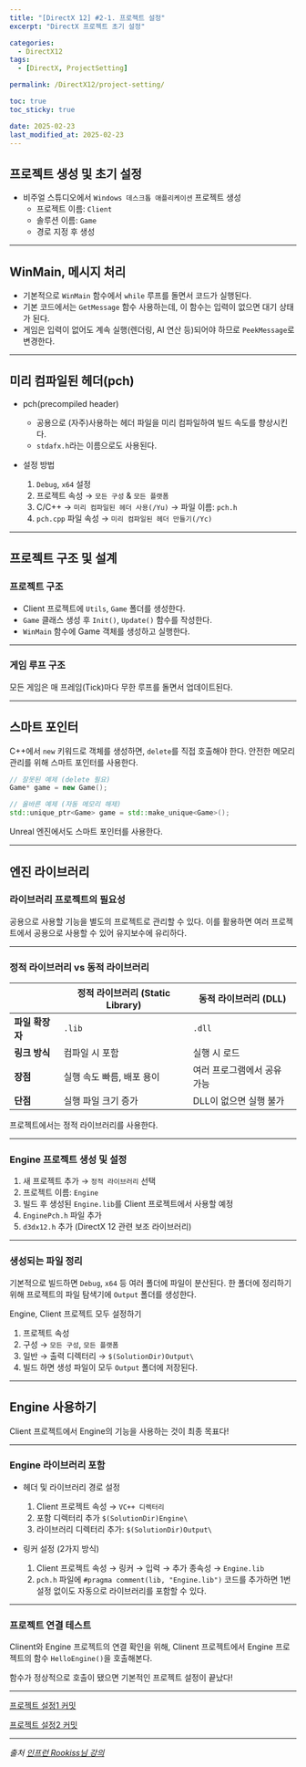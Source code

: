 ```yaml
---
title: "[DirectX 12] #2-1. 프로젝트 설정"
excerpt: "DirectX 프로젝트 초기 설정"

categories:
  - DirectX12
tags:
  - [DirectX, ProjectSetting]

permalink: /DirectX12/project-setting/

toc: true
toc_sticky: true

date: 2025-02-23
last_modified_at: 2025-02-23
---
```


## 프로젝트 생성 및 초기 설정

- 비주얼 스튜디오에서 `Windows 데스크톱 애플리케이션` 프로젝트 생성
    - 프로젝트 이름: `Client`
    - 솔루션 이름: `Game`
    - 경로 지정 후 생성

---

## WinMain, 메시지 처리

- 기본적으로 `WinMain` 함수에서 `while` 루프를 돌면서 코드가 실행된다.
- 기본 코드에서는 `GetMessage` 함수 사용하는데, 이 함수는 입력이 없으면 대기 상태가 된다.
- 게임은 입력이 없어도 계속 실행(렌더링, AI 연산 등)되어야 하므로 `PeekMessage`로 변경한다.

---

## 미리 컴파일된 헤더(pch)

- pch(precompiled header)
    - 공용으로 (자주)사용하는 헤더 파일을 미리 컴파일하여 빌드 속도를 향상시킨다.
    - `stdafx.h`라는 이름으로도 사용된다.

- 설정 방법
    1. `Debug`, `x64` 설정
    2. 프로젝트 속성 → `모든 구성` & `모든 플랫폼`
    3. C/C++ → `미리 컴파일된 헤더 사용(/Yu)` → 파일 이름: `pch.h`
    4. `pch.cpp` 파일 속성 → `미리 컴파일된 헤더 만들기(/Yc)`

---

## 프로젝트 구조 및 설계

### 프로젝트 구조

- Client 프로젝트에 `Utils`, `Game` 폴더를 생성한다.
- `Game` 클래스 생성 후 `Init()`, `Update()` 함수를 작성한다.
- `WinMain` 함수에 Game 객체를 생성하고 실행한다.

---

### 게임 루프 구조

모든 게임은 매 프레임(Tick)마다 무한 루프를 돌면서 업데이트된다.

---

## 스마트 포인터

C++에서 `new` 키워드로 객체를 생성하면, `delete`를 직접 호출해야 한다. 안전한 메모리 관리를 위해 스마트 포인터를 사용한다.

```cpp
// 잘못된 예제 (delete 필요)
Game* game = new Game();  

// 올바른 예제 (자동 메모리 해제)
std::unique_ptr<Game> game = std::make_unique<Game>();  
```
Unreal 엔진에서도 스마트 포인터를 사용한다.

---

## 엔진 라이브러리 

### 라이브러리 프로젝트의 필요성

공용으로 사용할 기능을 별도의 프로젝트로 관리할 수 있다. 이를 활용하면 여러 프로젝트에서 공용으로 사용할 수 있어 유지보수에 유리하다.

---

### 정적 라이브러리 vs 동적 라이브러리

||**정적 라이브러리 (Static Library)**|**동적 라이브러리 (DLL)**|
|---|---|---|
|**파일 확장자**|`.lib`|`.dll`|
|**링크 방식**|컴파일 시 포함|실행 시 로드|
|**장점**|실행 속도 빠름, 배포 용이|여러 프로그램에서 공유 가능|
|**단점**|실행 파일 크기 증가|DLL이 없으면 실행 불가|

프로젝트에서는 정적 라이브러리를 사용한다.

---

### Engine 프로젝트 생성 및 설정

1. 새 프로젝트 추가 → `정적 라이브러리` 선택
2. 프로젝트 이름: `Engine`
3. 빌드 후 생성된 `Engine.lib`를 Client 프로젝트에서 사용할 예정
4. `EnginePch.h` 파일 추가
5. `d3dx12.h` 추가 (DirectX 12 관련 보조 라이브러리)

---

### 생성되는 파일 정리

기본적으로 빌드하면 `Debug`, `x64` 등 여러 폴더에 파일이 분산된다. 한 폴더에 정리하기 위해 프로젝트의 파일 탐색기에 `Output` 폴더를 생성한다.

Engine, Client 프로젝트 모두 설정하기
1. 프로젝트 속성
2. 구성 → `모든 구성`, `모든 플랫폼`
3. 일반 → 출력 디렉터리 → `$(SolutionDir)Output\`
4. 빌드 하면 생성 파일이 모두 `Output` 폴더에 저장된다.

---

## Engine 사용하기

Client 프로젝트에서 Engine의 기능을 사용하는 것이 최종 목표다!

---

### Engine 라이브러리 포함

- 헤더 및 라이브러리 경로 설정
    1. Client 프로젝트 속성 → `VC++ 디렉터리`
    2. 포함 디렉터리 추가 `$(SolutionDir)Engine\`
    3. 라이브러리 디렉터리 추가: `$(SolutionDir)Output\`

- 링커 설정 (2가지 방식)
    1. Client 프로젝트 속성 → 링커 → 입력 → 추가 종속성 → `Engine.lib`
    2. `pch.h` 파일에 `#pragma comment(lib, "Engine.lib")` 코드를 추가하면 1번 설정 없이도 자동으로 라이브러리를 포함할 수 있다.

---

### 프로젝트 연결 테스트

Clinent와 Engine 프로젝트의 연결 확인을 위해, Clinent 프로젝트에서 Engine 프로젝트의 함수 `HelloEngine()`을 호출해본다.

함수가 정상적으로 호출이 됐으면 기본적인 프로젝트 설정이 끝났다!

---

[프로젝트 설정1 커밋](https://github.com/chaeeun-dev/DirectX12/commit/00243bc52c36caa39e21133eeee6bb2cf6ea16c0)

[프로젝트 설정2 커밋](https://github.com/chaeeun-dev/DirectX12/commit/38c9f53816ae67553245569116bffb294686d3c7)

---

*출처* 
*[인프런 Rookiss님 강의](https://www.inflearn.com/course/%EC%96%B8%EB%A6%AC%EC%96%BC-3d-mmorpg-2/dashboard)*